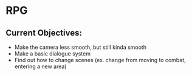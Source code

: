 # RPG

## Current Objectives:
* Make the camera less smooth, but still kinda smooth
* Make a basic dialogue system
* Find out how to change scenes (ex. change from moving to combat, entering a new area)
